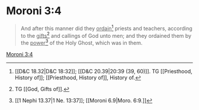 # Moroni 3:4

> And after this manner did they <u>ordain</u>[^a] priests and teachers, according to the <u>gifts</u>[^b] and callings of God unto men; and they ordained them by the <u>power</u>[^c] of the Holy Ghost, which was in them.

[Moroni 3:4](https://www.churchofjesuschrist.org/study/scriptures/bofm/moro/3?lang=eng&id=p4#p4)


[^a]: [[D&C 18.32|D&C 18:32]]; [[D&C 20.39|20:39 (39, 60)]]. TG [[Priesthood, History of]]; [[Priesthood, History of]], History of.
[^b]: TG [[God, Gifts of]].
[^c]: [[1 Nephi 13.37|1 Ne. 13:37]]; [[Moroni 6.9|Moro. 6:9.]]
